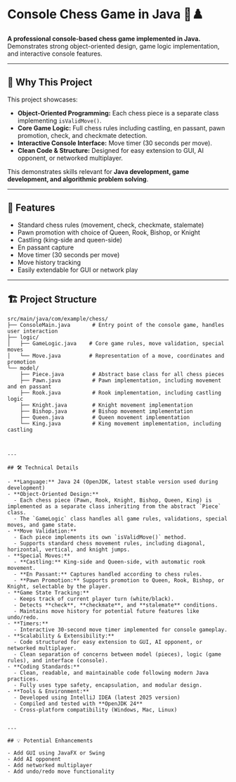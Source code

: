 # Console Chess Game in Java 🏰♟️

**A professional console-based chess game implemented in Java.**  
Demonstrates strong object-oriented design, game logic implementation, and interactive console features.

---

## 🚀 Why This Project

This project showcases:

- **Object-Oriented Programming:** Each chess piece is a separate class implementing `isValidMove()`.  
- **Core Game Logic:** Full chess rules including castling, en passant, pawn promotion, check, and checkmate detection.  
- **Interactive Console Interface:** Move timer (30 seconds per move).  
- **Clean Code & Structure:** Designed for easy extension to GUI, AI opponent, or networked multiplayer.  

This demonstrates skills relevant for **Java development, game development, and algorithmic problem solving**.

---

## 🎯 Features

- Standard chess rules (movement, check, checkmate, stalemate)  
- Pawn promotion with choice of Queen, Rook, Bishop, or Knight  
- Castling (king-side and queen-side)  
- En passant capture  
- Move timer (30 seconds per move)  
- Move history tracking  
- Easily extendable for GUI or network play  

---

## 🏗 Project Structure

```text
src/main/java/com/example/chess/
├── ConsoleMain.java       # Entry point of the console game, handles user interaction
├── logic/
│   ├── GameLogic.java    # Core game rules, move validation, special moves
│   └── Move.java         # Representation of a move, coordinates and promotion
└── model/
    ├── Piece.java         # Abstract base class for all chess pieces
    ├── Pawn.java          # Pawn implementation, including movement and en passant
    ├── Rook.java          # Rook implementation, including castling logic
    ├── Knight.java        # Knight movement implementation
    ├── Bishop.java        # Bishop movement implementation
    ├── Queen.java         # Queen movement implementation
    └── King.java          # King movement implementation, including castling



---

## 🛠 Technical Details

- **Language:** Java 24 (OpenJDK, latest stable version used during development)  
- **Object-Oriented Design:**  
  - Each chess piece (Pawn, Rook, Knight, Bishop, Queen, King) is implemented as a separate class inheriting from the abstract `Piece` class.  
  - The `GameLogic` class handles all game rules, validations, special moves, and game state.  
- **Move Validation:**  
  - Each piece implements its own `isValidMove()` method.  
  - Supports standard chess movement rules, including diagonal, horizontal, vertical, and knight jumps.  
- **Special Moves:**  
  - **Castling:** King-side and Queen-side, with automatic rook movement.  
  - **En Passant:** Captures handled according to chess rules.  
  - **Pawn Promotion:** Supports promotion to Queen, Rook, Bishop, or Knight, selectable by the player.  
- **Game State Tracking:**  
  - Keeps track of current player turn (white/black).  
  - Detects **check**, **checkmate**, and **stalemate** conditions.  
  - Maintains move history for potential future features like undo/redo.  
- **Timers:**  
  - Interactive 30-second move timer implemented for console gameplay.  
- **Scalability & Extensibility:**  
  - Code structured for easy extension to GUI, AI opponent, or networked multiplayer.  
  - Clean separation of concerns between model (pieces), logic (game rules), and interface (console).  
- **Coding Standards:**  
  - Clean, readable, and maintainable code following modern Java practices.  
  - Fully uses type safety, encapsulation, and modular design.  
- **Tools & Environment:**  
  - Developed using IntelliJ IDEA (latest 2025 version)  
  - Compiled and tested with **OpenJDK 24**  
  - Cross-platform compatibility (Windows, Mac, Linux)  


---

## 💡 Potential Enhancements

- Add GUI using JavaFX or Swing  
- Add AI opponent  
- Add networked multiplayer  
- Add undo/redo move functionality  
